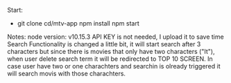 Start: 
- git clone
cd/mtv-app
npm install 
npm start 


Notes: 
node version: v10.15.3
API KEY is not needed, I upload it to save time
Search Functionality is changed a little bit, it will start search after 3 characters but since there is movies that only have two characters ("It"), when user delete search term it will be redirected to TOP 10 SCREEN. In case user have two or one charachters and searchin is olready triggered it will search movis with those charachters. 
